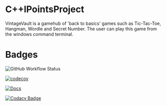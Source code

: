 # C++lPointsProject

VintageVault is a gamehub of 'back to basics' games such as Tic-Tac-Toe, Hangman, Wordle and Secret Number.
The user can play this game from the windows command terminal.


# Badges
![GitHub Workflow Status](https://github.com/johco178/C-IPointsProject/actions/workflows/c-cpp.yml/badge.svg)

[![codecov](https://codecov.io/github/johco178/C-IPointsProject/graph/badge.svg?token=6L90UPZ56N)](https://codecov.io/github/johco178/C-IPointsProject)

[![Docs](https://img.shields.io/badge/Docs-Doxygen-brightgreen)](https://johco178.github.io/C-IPointsProject/)

[![Codacy Badge](https://app.codacy.com/project/badge/Grade/081fded57aa04b6f907c67711aea19fe)](https://app.codacy.com/gh/johco178/C-IPointsProject/dashboard?utm_source=gh&utm_medium=referral&utm_content=&utm_campaign=Badge_grade)
